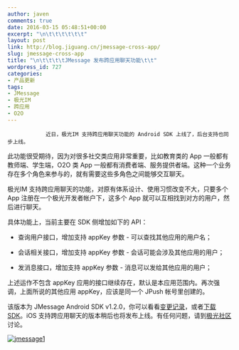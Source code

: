 ```yaml
---
author: javen
comments: true
date: 2016-03-15 05:48:51+00:00
excerpt: "\n\t\t\t\t\t\t"
layout: post
link: http://blog.jiguang.cn/jmessage-cross-app/
slug: jmessage-cross-app
title: "\n\t\t\t\tJMessage 发布跨应用聊天功能\t\t"
wordpress_id: 727
categories:
- 产品更新
tags:
- JMessage
- 极光IM
- 跨应用
- O2O
---
```



				近日，极光IM 支持跨应用聊天功能的 Android SDK 上线了，后台支持也同步上线。

此功能很受期待，因为对很多社交类应用非常重要，比如教育类的 App 一般都有教师端、学生端，O2O 类 App 一般都有消费者端、服务提供者端。这种一个业务存在多个角色来参与的，就有需要这些多角色之间能够交互聊天。

极光IM 支持跨应用聊天的功能，对原有体系设计、使用习惯改变不大，只要多个 App 注册在一个极光开发者帐户下，这多个 App 就可以互相找到对方的用户，然后进行聊天。

具体功能上，当前主要在 SDK 侧增加如下的 API：



	
  * 查询用户接口，增加支持 appKey 参数 - 可以查找其他应用的用户名；

	
  * 会话相关接口，增加支持 appKey 参数 - 会话可能会涉及其他应用的用户；

	
  * 发消息接口，增加支持 appKey 参数 - 消息可以发给其他应用的用户；


上述运作不包含 appKey 应用的接口继续存在，默认是本应用范围内。再次强调，上面所说的其他应用 appKey，应该是同一个 JPush 帐号里创建的。

该版本为 JMessage Android SDK v1.2.0，你可以看看[变更记录](http://docs.jpush.io/updates/#jmessage-android-sdk-v120)，或者[下载SDK](https://www.jpush.cn/downloads/sdk/android/)。iOS 支持跨应用聊天的版本稍后也将发布上线。有任何问题，请到[极光社区](http://community.jpush.cn)讨论。

[![jmessage1](http://blog.jiguang.cn/wp-content/uploads/2016/03/jmessage1.jpg)](http://blog.jpush.cn/wp-content/uploads/2016/03/jmessage1.jpg)		
